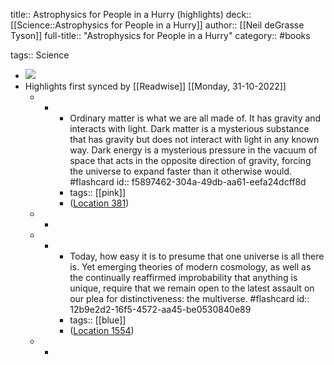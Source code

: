 title:: Astrophysics for People in a Hurry (highlights)
deck:: [[Science::Astrophysics for People in a Hurry]]
author:: [[Neil deGrasse Tyson]]
full-title:: "Astrophysics for People in a Hurry"
category:: #books

tags:: Science

- ![](https://images-na.ssl-images-amazon.com/images/I/51qdmr7snXL._SL200_.jpg)
- Highlights first synced by [[Readwise]] [[Monday, 31-10-2022]]
	- -
		- Ordinary matter is what we are all made of. It has gravity and interacts with light. Dark matter is a mysterious substance that has gravity but does not interact with light in any known way. Dark energy is a mysterious pressure in the vacuum of space that acts in the opposite direction of gravity, forcing the universe to expand faster than it otherwise would. #flashcard
		  id:: f5897462-304a-49db-aa61-eefa24dcff8d
		- tags:: [[pink]]
		- ([Location 381](https://readwise.io/to_kindle?action=open&asin=B01MAWT2MO&location=381))
	- -
	- -
		- Today, how easy it is to presume that one universe is all there is. Yet emerging theories of modern cosmology, as well as the continually reaffirmed improbability that anything is unique, require that we remain open to the latest assault on our plea for distinctiveness: the multiverse. #flashcard
		  id:: 12b9e2d2-16f5-4572-aa45-be0530840e89
		- tags:: [[blue]]
		- ([Location 1554](https://readwise.io/to_kindle?action=open&asin=B01MAWT2MO&location=1554))
	- -